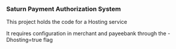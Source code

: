 ### Saturn Payment Authorization System
This project holds the code for a Hosting service

It requires configuration in merchant and payeebank through the -Dhosting=true flag
